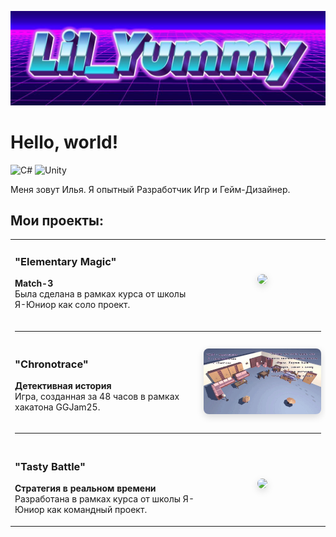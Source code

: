 ![Header](https://github.com/lilYummy228/lilYummy228/raw/main/Assets/Title.jpg)

<h1> Hello, world! </h1>
<img src="https://cdn.jsdelivr.net/gh/devicons/devicon/icons/csharp/csharp-original.svg" width="50" alt="C#">
<img src="https://cdn.jsdelivr.net/gh/devicons/devicon/icons/unity/unity-original.svg" width="50" alt="Unity">

<p> 
	Меня зовут Илья. Я опытный Разработчик Игр и Гейм-Дизайнер.
</p>

<h2> Мои проекты: </h2>

<table>
  <tr>
    <td width="60%" valign="middle">
      <h3>"Elementary Magic"</h3>
      <p><strong>Match-3</strong><br>
      Была сделана в рамках курса от школы Я-Юниор как соло проект.</p>
    </td>
    <td width="40%" valign="middle" align="center">
      <img src="https://github.com/lilYummy228/lilYummy228/raw/main/Assets/ElementaryMagic.gif" 
           width="135" 
           style="border-radius:8px;box-shadow:0 4px 12px rgba(0,0,0,0.15)">
    </td>
  </tr>
  
  <tr><td colspan="2"><hr></td></tr>
  
  <tr>
    <td width="60%" valign="middle">
      <h3>"Chronotrace"</h3>
      <p><strong>Детективная история</strong><br>
      Игра, созданная за 48 часов в рамках хакатона GGJam25.</p>
    </td>
    <td width="40%" valign="middle" align="center">
      <img src="https://github.com/lilYummy228/lilYummy228/raw/main/Assets/Chronotrace.gif" 
           width="240" 
           style="border-radius:8px;box-shadow:0 4px 12px rgba(0,0,0,0.15)">
    </td>
  </tr>
  
  <tr><td colspan="2"><hr></td></tr>
  
  <tr>
    <td width="60%" valign="middle">
      <h3>"Tasty Battle"</h3>
      <p><strong>Стратегия в реальном времени</strong><br>
      Разработана в рамках курса от школы Я-Юниор как командный проект.</p>
    </td>
    <td width="40%" valign="middle" align="center">
      <img src="https://github.com/lilYummy228/lilYummy228/raw/main/Assets/TastyBattle.gif" 
           width="240" 
           style="border-radius:8px;box-shadow:0 4px 12px rgba(0,0,0,0.15)">
    </td>
  </tr>
</table>